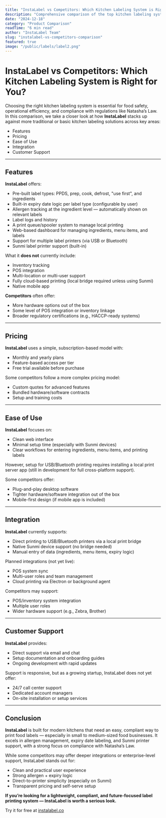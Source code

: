 ```yaml
---
title: "InstaLabel vs Competitors: Which Kitchen Labeling System is Right for You?"
description: "Comprehensive comparison of the top kitchen labeling systems. Discover which solution offers the best features, pricing, and value for your restaurant."
date: "2024-12-18"
category: "Product Comparison"
readTime: "6 min read"
author: "InstaLabel Team"
slug: "instalabel-vs-competitors-comparison"
featured: true
image: "/public/labels/label2.png"
---
```


# InstaLabel vs Competitors: Which Kitchen Labeling System is Right for You?

Choosing the right kitchen labeling system is essential for food safety, operational efficiency, and compliance with regulations like Natasha’s Law. In this comparison, we take a closer look at how **InstaLabel** stacks up against more traditional or basic kitchen labeling solutions across key areas:

- Features  
- Pricing  
- Ease of Use  
- Integration  
- Customer Support  

---

## Features

**InstaLabel** offers:

- Pre-built label types: PPDS, prep, cook, defrost, "use first", and ingredients  
- Built-in expiry date logic per label type (configurable by user)  
- Allergen tracking at the ingredient level — automatically shown on relevant labels  
- Label logs and history  
- A print queue/spooler system to manage local printing  
- Web-based dashboard for managing ingredients, menu items, and labels  
- Support for multiple label printers (via USB or Bluetooth)
- Sunmi label printer support (built-in)

What it **does not** currently include:

- Inventory tracking  
- POS integration  
- Multi-location or multi-user support  
- Fully cloud-based printing (local bridge required unless using Sunmi)  
- Native mobile app  

**Competitors** often offer:

- More hardware options out of the box  
- Some level of POS integration or inventory linkage  
- Broader regulatory certifications (e.g., HACCP-ready systems)  

---

## Pricing

**InstaLabel** uses a simple, subscription-based model with:

- Monthly and yearly plans  
- Feature-based access per tier  
- Free trial available before purchase  

Some competitors follow a more complex pricing model:

- Custom quotes for advanced features  
- Bundled hardware/software contracts  
- Setup and training costs  

---

## Ease of Use

**InstaLabel** focuses on:

- Clean web interface  
- Minimal setup time (especially with Sunmi devices)  
- Clear workflows for entering ingredients, menu items, and printing labels  

However, setup for USB/Bluetooth printing requires installing a local print server app (still in development for full cross-platform support).

Some competitors offer:

- Plug-and-play desktop software  
- Tighter hardware/software integration out of the box  
- Mobile-first design (if mobile app is included)  

---

## Integration

**InstaLabel** currently supports:

- Direct printing to USB/Bluetooth printers via a local print bridge  
- Native Sunmi device support (no bridge needed)  
- Manual entry of data (ingredients, menu items, expiry logic)

Planned integrations (not yet live):

- POS system sync  
- Multi-user roles and team management  
- Cloud printing via Electron or background agent  

Competitors may support:

- POS/inventory system integration  
- Multiple user roles  
- Wider hardware support (e.g., Zebra, Brother)

---

## Customer Support

**InstaLabel** provides:

- Direct support via email and chat  
- Setup documentation and onboarding guides  
- Ongoing development with rapid updates  

Support is responsive, but as a growing startup, InstaLabel does not yet offer:

- 24/7 call center support  
- Dedicated account managers  
- On-site installation or setup services  

---

## Conclusion

**InstaLabel** is built for modern kitchens that need an easy, compliant way to print food labels — especially in small to medium-sized food businesses. It excels in allergen management, expiry date labeling, and Sunmi printer support, with a strong focus on compliance with Natasha’s Law.

While some competitors may offer deeper integrations or enterprise-level support, InstaLabel stands out for:

- Clean and practical user experience  
- Strong allergen + expiry logic  
- Direct-to-printer simplicity (especially on Sunmi)  
- Transparent pricing and self-serve setup  

**If you’re looking for a lightweight, compliant, and future-focused label printing system — InstaLabel is worth a serious look.**

Try it for free at [instalabel.co](https://instalabel.co)
